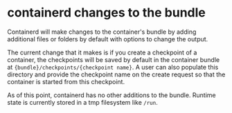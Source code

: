 # containerd changes to the bundle

Containerd will make changes to the container's bundle by adding additional files or folders by default with
options to change the output.  

The current change that it makes is if you create a checkpoint of a container, the checkpoints will be saved
by default in the container bundle at `{bundle}/checkpoints/{checkpoint name}`.
A user can also populate this directory and provide the checkpoint name on the create request so that the container is started from this checkpoint.  


As of this point, containerd has no other additions to the bundle.
Runtime state is currently stored in a tmp filesystem like `/run`.
